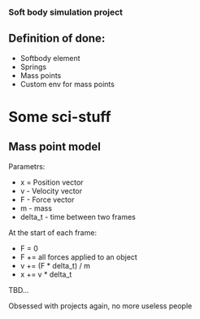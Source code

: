 ### Soft body simulation project 

## Definition of done:

- Softbody element
- Springs
- Mass points
- Custom env for mass points


# Some sci-stuff 

## Mass point model

Parametrs:
- x = Position vector
- v - Velocity vector
- F - Force vector
- m - mass
- delta_t - time between two frames

At the start of each frame: 
- F = 0
- F += all forces applied to an object
- v += (F * delta_t) / m
- x += v * delta_t


TBD...

Obsessed with projects again, no more useless people
